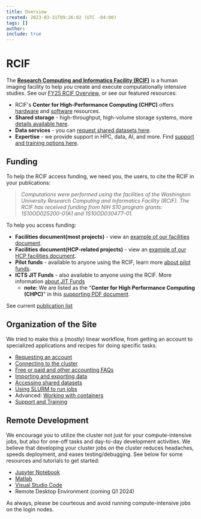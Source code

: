 ```yaml
---
title: Overview
created: 2023-03-31T09:26:02 (UTC -04:00)
tags: []
author:
include: true
---
```

# RCIF
The [**Research Computing and Informatics Facility (RCIF)**](https://www.mir.wustl.edu/research/core-resources/research-computing-and-informatics-facility/)
is a human imaging facility to help *you* create and execute computationally intensive studies. See our [FY25 RCIF Overview](https://wustl.box.com/s/5ga479573mw0emxukivtbfnpuncxsvx1), or see our featured resources:
- RCIF's **Center for High-Performance Computing (CHPC)** offers [hardware](system-info/hpc-hardware.md) and [software](software/software.md) resources.
- **Shared storage** - high-throughput, high-volume storage systems, more [details available here](getting-started/storage-systems.md).
- **Data services** - you can [request shared datasets here](getting-started/rcif-shared-datasets.md).
- **Expertise** - we provide support in HPC, data, AI, and more. Find [support and training options here](getting-started/training-and-support.md).

## Funding
To help the RCIF access funding, we need you, the users, to cite the RCIF in your publications:
> _Computations were performed using the facilities of the Washington University Research Computing and Informatics Facility (RCIF). The RCIF has received funding from NIH S10 program grants: 1S10OD025200-01A1 and 1S10OD030477-01._

To help you access funding:
- **Facilities document(most projects)** - view an [example of our facilities document](facilities-doc.md).
- **Facilities document(HCP-related projects)** - view an [example of our HCP facilities document](facilities-doc-hcp.md).
- **Pilot funds** - available to anyone using the RCIF, learn more [about pilot funds](https://www.mir.wustl.edu/research/core-resources/pilot-funds/).
- **ICTS JIT Funds** - also available to anyone using the RCIF. More information [about JIT Funds](https://icts.wustl.edu/funding/just-in-time-jit/)
    - **note:** We are listed as the "**Center for High Performance Computing (CHPC)**" in this [supporting PDF document](https://wustl.box.com/s/umpd5cel70codg1x0wpxf599p4p8827a).

See current [publication list](publications.md)

## Organization of the Site
We tried to make this a (mostly) linear workflow, from getting an account to specialized applications and recipes for doing specific tasks.
- [Requesting an account](getting-started/applying-for-a-user-account.md)
- [Connecting to the cluster](getting-started/connect-to-login-nodes.md)
- [Free or paid and other accounting FAQs](getting-started/faqs-accounting.md)
- [Importing and exporting data](getting-started/import-export-data.md)
- [Accessing shared datasets](getting-started/rcif-shared-datasets.md)
- [Using SLURM to run jobs](getting-started/slurm-basics.md)
- Advanced: [Working with containers](getting-started/working-with-containers.md)
- [Support and Training](getting-started/training-and-support.md)

## Remote Development
We encourage you to utilize the cluster not just for your compute-intensive jobs, but also for one-off tasks and day-to-day development activities. We believe that developing your cluster jobs _on_ the cluster reduces headaches, speeds deployment, and eases testing/debugging. See below for some resources and tutorials to get started:

- [Jupyter Notebook](software/jupyter-notebook.md)
- [Matlab](software/matlabinteractive.md)
- [Visual Studio Code](software/visual-studio-code.md)
- Remote Desktop Environment (coming Q1 2024)

As always, please be courteous and avoid running compute-intensive jobs on the login nodes.
